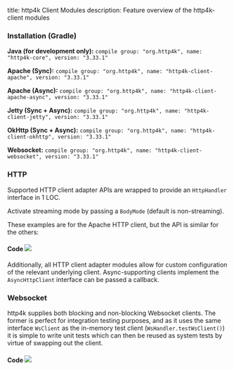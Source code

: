 title: http4k Client Modules
description: Feature overview of the http4k-client modules

### Installation (Gradle)
**Java (for development only):** ```compile group: "org.http4k", name: "http4k-core", version: "3.33.1"```

**Apache (Sync):** ```compile group: "org.http4k", name: "http4k-client-apache", version: "3.33.1"```

**Apache (Async):** ```compile group: "org.http4k", name: "http4k-client-apache-async", version: "3.33.1"```

**Jetty (Sync + Async):** ```compile group: "org.http4k", name: "http4k-client-jetty", version: "3.33.1"```

**OkHttp (Sync + Async):** ```compile group: "org.http4k", name: "http4k-client-okhttp", version: "3.33.1"```

**Websocket:** ```compile group: "org.http4k", name: "http4k-client-websocket", version: "3.33.1"```

### HTTP
Supported HTTP client adapter APIs are wrapped to provide an `HttpHandler` interface in 1 LOC.

Activate streaming mode by passing a `BodyMode` (default is non-streaming).

These examples are for the Apache HTTP client, but the API is similar for the others:

#### Code [<img class="octocat" src="/img/octocat-32.png"/>](https://github.com/http4k/http4k/blob/master/src/docs/guide/modules/clients/example_http.kt)
<script src="https://gist-it.appspot.com/https://github.com/http4k/http4k/blob/master/src/docs/guide/modules/clients/example_http.kt"></script>

Additionally, all HTTP client adapter modules allow for custom configuration of the relevant underlying client. Async-supporting clients implement the `AsyncHttpClient` interface can be passed a callback.

### Websocket
http4k supplies both blocking and non-blocking Websocket clients. The former is perfect for integration testing purposes, and as it uses the same interface `WsClient` as the in-memory test client (`WsHandler.testWsClient()`) it is simple to write unit tests which can then be reused as system tests by virtue of swapping out the client.

#### Code [<img class="octocat" src="/img/octocat-32.png"/>](https://github.com/http4k/http4k/blob/master/src/docs/guide/modules/clients/example_websocket.kt)
<script src="https://gist-it.appspot.com/https://github.com/http4k/http4k/blob/master/src/docs/guide/modules/clients/example_websocket.kt"></script>
